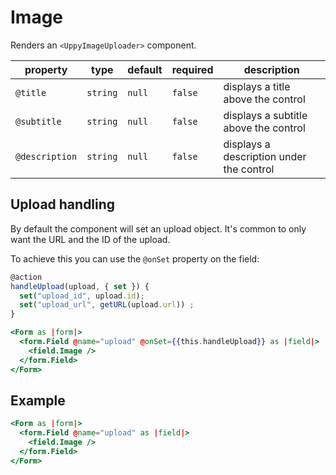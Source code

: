 # Image

Renders an `<UppyImageUploader>` component.

| property       | type     | default | required | description                              |
| -------------- | -------- | ------- | -------- | ---------------------------------------- |
| `@title`       | `string` | `null`  | `false`  | displays a title above the control       |
| `@subtitle`    | `string` | `null`  | `false`  | displays a subtitle above the control    |
| `@description` | `string` | `null`  | `false`  | displays a description under the control |

## Upload handling

By default the component will set an upload object. It's common to only want the URL and the ID of the upload.

To achieve this you can use the `@onSet` property on the field:

```js
@action
handleUpload(upload, { set }) {
  set("upload_id", upload.id);
  set("upload_url", getURL(upload.url)) ;
}
```

```hbs
<Form as |form|>
  <form.Field @name="upload" @onSet={{this.handleUpload}} as |field|>
    <field.Image />
  </form.Field>
</Form>
```

## Example

```hbs
<Form as |form|>
  <form.Field @name="upload" as |field|>
    <field.Image />
  </form.Field>
</Form>
```
